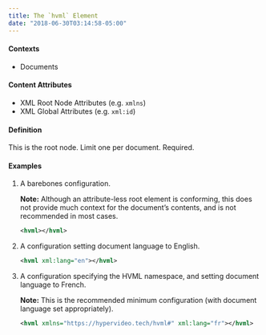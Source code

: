 ```yaml
---
title: The `hvml` Element
date: "2018-06-30T03:14:58-05:00"
---
```


#### Contexts

- Documents

#### Content Attributes

- XML Root Node Attributes (e.g. `xmlns`)
- XML Global Attributes (e.g. `xml:id`)

#### Definition

This is the root node. Limit one per document. Required.

#### Examples

1. A barebones configuration.

   **Note:** Although an attribute-less root element is conforming, this does not provide much context for the document’s contents, and is not recommended in most cases.

   ```xml
   <hvml></hvml>
   ```
2. A configuration setting document language to English.

   ```xml
   <hvml xml:lang="en"></hvml>
   ```
3. A configuration specifying the HVML namespace, and setting document language to French.

   **Note:** This is the recommended minimum configuration (with document language set appropriately).

   ```xml
   <hvml xmlns="https://hypervideo.tech/hvml#" xml:lang="fr"></hvml>
   ```
